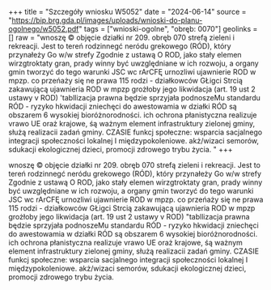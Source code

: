 +++
title = "Szczegóły wniosku W5052"
date = "2024-06-14"
source = "https://bip.brg.gda.pl/images/uploads/wnioski-do-planu-ogolnego/w5052.pdf"
tags = ["wnioski-ogolne", "obręb: 0070"]
geolinks = []
raw = "wnoszę © objęcie działki nr 209. obręb 070 strefą zieleni i rekreacji. Jest to tereń rodzinnegć neródu grekowego (RÓD), który przynałeży Go w/w strefy Zgodnie z ustawą O ROD, jako stały elemen wirzgtroktaty gran, prady winny być uwzględniane w ich rozwoju, a organy gmin tworzyć do tego warunki JSC wc rArCFĘ urnozliwi ujawnierie ROD w mpzp. co przeńaży się ne prawa 115 rodzi - działkowców GŁigci Strcią zakawującą ujawnieria ROD w mpzp grożłoby jego likwidacja (art. 19 ust 2 ustawy v ROD) 'tabllizacja prawna będzie sprzyjała podnoszeMu standardu RÓD - ryzyko hkwidacji zniechęci do awestowamia w działki RÓD są obszarem 6 wysokiej bioróżnorodności. ich ochrona płanistyczna realizuje vrawo UE oraż krajowe, śą ważnym element infrastruktury zielonej gminy, służą realizacii zadań gminy. CZASIE funkcj społeczne: wsparcia sacjalnego integracji społeczności lokalnej I międzypokoleniowe. akż/wizaci semorów, sdukacji ekologicznej dzieci, promocji zdrowego trybu życia. "
+++

wnoszę © objęcie działki nr 209. obręb 070 strefą zieleni i rekreacji. Jest to tereń rodzinnegć
neródu grekowego (RÓD), który przynałeży Go w/w strefy Zgodnie z ustawą O ROD, jako stały elemen
wirzgtroktaty gran, prady winny być uwzględniane w ich rozwoju, a organy gmin tworzyć do tego warunki
JSC wc rArCFĘ urnozliwi ujawnierie ROD w mpzp. co przeńaży się ne prawa 115 rodzi - działkowców
GŁigci Strcią zakawującą ujawnieria ROD w mpzp grożłoby jego likwidacja (art. 19 ust 2 ustawy v ROD)
"tabllizacja prawna będzie sprzyjała podnoszeMu standardu RÓD - ryzyko hkwidacji zniechęci do
awestowamia w działki RÓD są obszarem 6 wysokiej bioróżnorodności. ich ochrona płanistyczna realizuje
vrawo UE oraż krajowe, śą ważnym element infrastruktury zielonej gminy, służą realizacii zadań gminy.
CZASIE funkcj społeczne: wsparcia sacjalnego integracji społeczności lokalnej I międzypokoleniowe.
akż/wizaci semorów, sdukacji ekologicznej dzieci, promocji zdrowego trybu życia.



